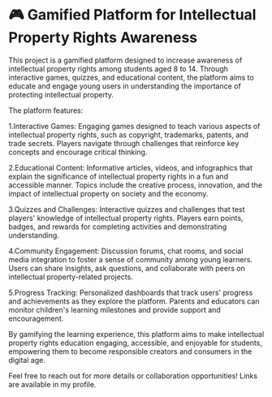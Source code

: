 # 🎮 Gamified Platform for Intellectual Property Rights Awareness

This project is a gamified platform designed to increase awareness of intellectual property rights among students aged 8 to 14. Through interactive games, quizzes, and educational content, the platform aims to educate and engage young users in understanding the importance of protecting intellectual property.

The platform features:

1.Interactive Games: Engaging games designed to teach various aspects of intellectual property rights, such as copyright, trademarks, patents, and trade secrets. Players navigate through challenges that reinforce key concepts and encourage critical thinking.

2.Educational Content: Informative articles, videos, and infographics that explain the significance of intellectual property rights in a fun and accessible manner. Topics include the creative process, innovation, and the impact of intellectual property on society and the economy.

3.Quizzes and Challenges: Interactive quizzes and challenges that test players' knowledge of intellectual property rights. Players earn points, badges, and rewards for completing activities and demonstrating understanding.

4.Community Engagement: Discussion forums, chat rooms, and social media integration to foster a sense of community among young learners. Users can share insights, ask questions, and collaborate with peers on intellectual property-related projects.

5.Progress Tracking: Personalized dashboards that track users' progress and achievements as they explore the platform. Parents and educators can monitor children's learning milestones and provide support and encouragement.

By gamifying the learning experience, this platform aims to make intellectual property rights education engaging, accessible, and enjoyable for students, empowering them to become responsible creators and consumers in the digital age.

Feel free to reach out for more details or collaboration opportunities! Links are available in my profile.
